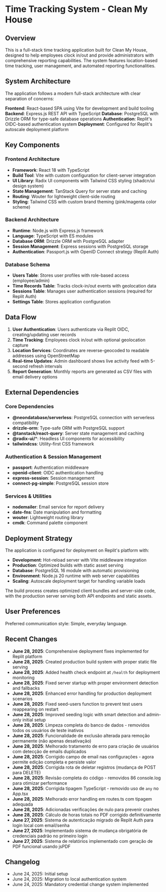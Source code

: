 # Time Tracking System - Clean My House

## Overview

This is a full-stack time tracking application built for Clean My House, designed to help employees clock in/out and provide administrators with comprehensive reporting capabilities. The system features location-based time tracking, user management, and automated reporting functionalities.

## System Architecture

The application follows a modern full-stack architecture with clear separation of concerns:

**Frontend**: React-based SPA using Vite for development and build tooling
**Backend**: Express.js REST API with TypeScript
**Database**: PostgreSQL with Drizzle ORM for type-safe database operations
**Authentication**: Replit's OIDC-based authentication system
**Deployment**: Configured for Replit's autoscale deployment platform

## Key Components

### Frontend Architecture
- **Framework**: React 18 with TypeScript
- **Build Tool**: Vite with custom configuration for client-server integration
- **UI Library**: Radix UI components with Tailwind CSS styling (shadcn/ui design system)
- **State Management**: TanStack Query for server state and caching
- **Routing**: Wouter for lightweight client-side routing
- **Styling**: Tailwind CSS with custom brand theming (pink/magenta color scheme)

### Backend Architecture
- **Runtime**: Node.js with Express.js framework
- **Language**: TypeScript with ES modules
- **Database ORM**: Drizzle ORM with PostgreSQL adapter
- **Session Management**: Express sessions with PostgreSQL storage
- **Authentication**: Passport.js with OpenID Connect strategy (Replit Auth)

### Database Schema
- **Users Table**: Stores user profiles with role-based access (employee/admin)
- **Time Records Table**: Tracks clock-in/out events with geolocation data
- **Sessions Table**: Manages user authentication sessions (required for Replit Auth)
- **Settings Table**: Stores application configuration

## Data Flow

1. **User Authentication**: Users authenticate via Replit OIDC, creating/updating user records
2. **Time Tracking**: Employees clock in/out with optional geolocation capture
3. **Location Services**: Coordinates are reverse-geocoded to readable addresses using OpenStreetMap
4. **Real-time Updates**: Admin dashboard shows live activity feed with 5-second refresh intervals
5. **Report Generation**: Monthly reports are generated as CSV files with email delivery options

## External Dependencies

### Core Dependencies
- **@neondatabase/serverless**: PostgreSQL connection with serverless compatibility
- **drizzle-orm**: Type-safe ORM with PostgreSQL support
- **@tanstack/react-query**: Server state management and caching
- **@radix-ui/***: Headless UI components for accessibility
- **tailwindcss**: Utility-first CSS framework

### Authentication & Session Management
- **passport**: Authentication middleware
- **openid-client**: OIDC authentication handling
- **express-session**: Session management
- **connect-pg-simple**: PostgreSQL session store

### Services & Utilities
- **nodemailer**: Email service for report delivery
- **date-fns**: Date manipulation and formatting
- **wouter**: Lightweight routing library
- **cmdk**: Command palette component

## Deployment Strategy

The application is configured for deployment on Replit's platform with:

- **Development**: Hot-reload server with Vite middleware integration
- **Production**: Optimized builds with static asset serving
- **Database**: PostgreSQL 16 module with automatic provisioning
- **Environment**: Node.js 20 runtime with web server capabilities
- **Scaling**: Autoscale deployment target for handling variable loads

The build process creates optimized client bundles and server-side code, with the production server serving both API endpoints and static assets.

## User Preferences

Preferred communication style: Simple, everyday language.

## Recent Changes

- **June 28, 2025**: Comprehensive deployment fixes implemented for Replit platform
- **June 28, 2025**: Created production build system with proper static file serving
- **June 28, 2025**: Added health check endpoint at `/health` for deployment monitoring
- **June 28, 2025**: Fixed server startup with proper environment detection and fallbacks
- **June 28, 2025**: Enhanced error handling for production deployment scenarios
- **June 28, 2025**: Fixed seed-users function to prevent test users reappearing on restart
- **June 28, 2025**: Improved seeding logic with smart detection and admin-only initial setup
- **June 28, 2025**: Limpeza completa do banco de dados - removidos todos os usuários de teste inativos
- **June 28, 2025**: Funcionalidade de exclusão alterada para remoção permanente (não apenas desativação)
- **June 28, 2025**: Melhorado tratamento de erro para criação de usuários com detecção de emails duplicados
- **June 28, 2025**: Corrigido campo de email nas configurações - agora permite edição completa e persiste valor
- **June 28, 2025**: Corrigida rota de deletar registros (mudança de POST para DELETE)
- **June 28, 2025**: Revisão completa do código - removidos 86 console.log para otimizar performance
- **June 28, 2025**: Corrigida tipagem TypeScript - removido uso de `any` no App.tsx
- **June 28, 2025**: Melhorado error handling em routes.ts com tipagem adequada
- **June 28, 2025**: Adicionadas verificações de nulo para prevenir crashes
- **June 28, 2025**: Cálculo de horas totais no PDF corrigido definitivamente
- **June 27, 2025**: Sistema de autenticação migrado de Replit Auth para login local com email/senha
- **June 27, 2025**: Implementado sistema de mudança obrigatória de credenciais padrão no primeiro login
- **June 27, 2025**: Sistema de relatórios implementado com geração de PDF funcional usando jsPDF

## Changelog

- June 24, 2025: Initial setup
- June 24, 2025: Migration to local authentication system
- June 24, 2025: Mandatory credential change system implemented